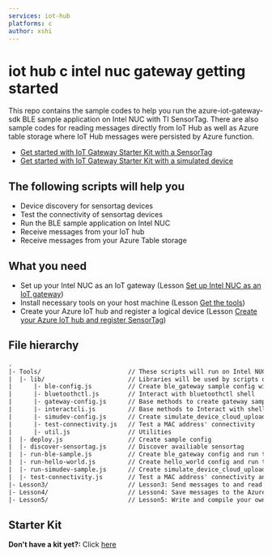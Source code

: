 ```yaml
---
services: iot-hub
platforms: c
author: xshi
---
```


# iot hub c intel nuc gateway getting started
This repo contains the sample codes to help you run the azure-iot-gateway-sdk BLE sample application on Intel NUC with TI SensorTag. There are also sample codes for reading messages directly from IoT Hub as well as Azure table storage where IoT Hub messages were persisted by Azure function.

* [Get started with IoT Gateway Starter Kit with a SensorTag](https://docs.microsoft.com/azure/iot-hub/iot-hub-gateway-kit-c-get-started)
* [Get started with IoT Gateway Starter Kit with a simulated device](https://docs.microsoft.com/azure/iot-hub/iot-hub-gateway-kit-c-sim-get-started)

## The following scripts will help you
* Device discovery for sensortag devices
* Test the connectivity of sensortag devices
* Run the BLE sample application on Intel NUC
* Receive messages from your IoT hub
* Receive messages from your Azure Table storage

## What you need
* Set up your Intel NUC as an IoT gateway (Lesson [Set up Intel NUC as an IoT gateway](https://docs.microsoft.com/azure/iot-hub/iot-hub-gateway-kit-c-lesson1-set-up-nuc))
* Install necessary tools on your host machine (Lesson [Get the tools](https://docs.microsoft.com/azure/iot-hub/iot-hub-gateway-kit-c-lesson2-get-the-tools-win32))
* Create your Azure IoT hub and register a logical device (Lesson [Create your Azure IoT hub and register SensorTag](https://docs.microsoft.com/en-us/azure/iot-hub/iot-hub-gateway-kit-c-lesson2-register-device))

## File hierarchy
``` txt
.
|- Tools/                        // These scripts will run on Intel NUC
|  |- lib/                       // Libraries will be used by scripts on Intel NUC
|      |- ble-config.js          // Create ble_gateway sample config with user config
|      |- bluetoothctl.js        // Interact with bluetoothctl shell
|      |- gateway-config.js      // Base methods to create gateway sample config with user config
|      |- interactcli.js         // Base methods to Interact with shell process
|      |- simudev-config.js      // Create simulate_device_cloud_upload sample config with user config
|      |- test-connectivity.js   // Test a MAC address' connectivity
|      |- util.js                // Utilities
|  |- deploy.js                  // Create sample config
|  |- discover-sensortag.js      // Discover availiable sensortag
|  |- run-ble-sample.js          // Create ble_gateway config and run the sample for 40 seconds
|  |- run-hello-world.js         // Create hello_world config and run the sample for 40 seconds
|  |- run-simudev-sample.js      // Create simulate_device_cloud_upload config and run the sample for 40 seconds
|  |- test-connectivity.js       // Test a MAC address' connectivity and show user the result
|- Lesson3/                      // Lesson3: Send messages to and read messages from IoT hub
|- Lesson4/                      // Lesson4: Save messages to the Azure storage
|- Lesson5/                      // Lesson5: Write and compile your own gateway module
```

## Starter Kit
**Don't have a kit yet?:** Click [here](http://azure.com/iotstarterkits)
